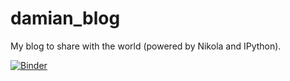 damian_blog
===========

My blog to share with the world (powered by Nikola and IPython).

[![Binder](https://mybinder.org/badge.svg)](https://mybinder.org/v2/gh/damianavila/damian_blog/master?filepath=Start.ipynb)
